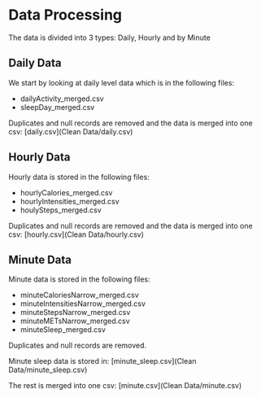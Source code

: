 # Data Processing

The data is divided into 3 types: Daily, Hourly and by Minute

## Daily Data

We start by looking at daily level data which is in the following files:
* dailyActivity_merged.csv
* sleepDay_merged.csv

Duplicates and null records are removed and the data is merged into one csv: [daily.csv](Clean Data/daily.csv)

## Hourly Data

Hourly data is stored in the following files:
* hourlyCalories_merged.csv
* hourlyIntensities_merged.csv
* houlySteps_merged.csv

Duplicates and null records are removed and the data is merged into one csv: [hourly.csv](Clean Data/hourly.csv)

## Minute Data

Minute data is stored in the following files:
* minuteCaloriesNarrow_merged.csv
* minuteIntensitiesNarrow_merged.csv
* minuteStepsNarrow_merged.csv
* minuteMETsNarrow_merged.csv
* minuteSleep_merged.csv

Duplicates and null records are removed.

Minute sleep data is stored in: [minute_sleep.csv](Clean Data/minute_sleep.csv)

The rest is merged into one csv: [minute.csv](Clean Data/minute.csv)